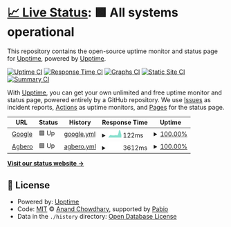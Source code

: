 # [📈 Live Status](https://https://agbero-be-gvgw.onrender.com/api/health): <!--live status--> **🟩 All systems operational**

This repository contains the open-source uptime monitor and status page for [Upptime](https://upptime.js.org), powered by [Upptime](https://github.com/upptime/upptime).

[![Uptime CI](https://github.com/upptime/upptime/workflows/Uptime%20CI/badge.svg)](https://github.com/upptime/upptime/actions?query=workflow%3A%22Uptime+CI%22)
[![Response Time CI](https://github.com/upptime/upptime/workflows/Response%20Time%20CI/badge.svg)](https://github.com/upptime/upptime/actions?query=workflow%3A%22Response+Time+CI%22)
[![Graphs CI](https://github.com/upptime/upptime/workflows/Graphs%20CI/badge.svg)](https://github.com/upptime/upptime/actions?query=workflow%3A%22Graphs+CI%22)
[![Static Site CI](https://github.com/upptime/upptime/workflows/Static%20Site%20CI/badge.svg)](https://github.com/upptime/upptime/actions?query=workflow%3A%22Static+Site+CI%22)
[![Summary CI](https://github.com/upptime/upptime/workflows/Summary%20CI/badge.svg)](https://github.com/upptime/upptime/actions?query=workflow%3A%22Summary+CI%22)

With [Upptime](https://upptime.js.org), you can get your own unlimited and free uptime monitor and status page, powered entirely by a GitHub repository. We use [Issues](https://github.com/upptime/upptime/issues) as incident reports, [Actions](https://github.com/upptime/upptime/actions) as uptime monitors, and [Pages](https://https://agbero-be-gvgw.onrender.com/api/health) for the status page.

<!--start: status pages-->
<!-- This summary is generated by Upptime (https://github.com/upptime/upptime) -->
<!-- Do not edit this manually, your changes will be overwritten -->
<!-- prettier-ignore -->
| URL | Status | History | Response Time | Uptime |
| --- | ------ | ------- | ------------- | ------ |
| <img alt="" src="https://icons.duckduckgo.com/ip3/www.google.com.ico" height="13"> [Google](https://www.google.com) | 🟩 Up | [google.yml](https://github.com/femie15/agbero-upptime/commits/HEAD/history/google.yml) | <details><summary><img alt="Response time graph" src="./graphs/google/response-time-week.png" height="20"> 122ms</summary><br><a href="https://https://agbero-be-gvgw.onrender.com/api/health/history/google"><img alt="Response time 109" src="https://img.shields.io/endpoint?url=https%3A%2F%2Fraw.githubusercontent.com%2Ffemie15%2Fagbero-upptime%2FHEAD%2Fapi%2Fgoogle%2Fresponse-time.json"></a><br><a href="https://https://agbero-be-gvgw.onrender.com/api/health/history/google"><img alt="24-hour response time 67" src="https://img.shields.io/endpoint?url=https%3A%2F%2Fraw.githubusercontent.com%2Ffemie15%2Fagbero-upptime%2FHEAD%2Fapi%2Fgoogle%2Fresponse-time-day.json"></a><br><a href="https://https://agbero-be-gvgw.onrender.com/api/health/history/google"><img alt="7-day response time 122" src="https://img.shields.io/endpoint?url=https%3A%2F%2Fraw.githubusercontent.com%2Ffemie15%2Fagbero-upptime%2FHEAD%2Fapi%2Fgoogle%2Fresponse-time-week.json"></a><br><a href="https://https://agbero-be-gvgw.onrender.com/api/health/history/google"><img alt="30-day response time 110" src="https://img.shields.io/endpoint?url=https%3A%2F%2Fraw.githubusercontent.com%2Ffemie15%2Fagbero-upptime%2FHEAD%2Fapi%2Fgoogle%2Fresponse-time-month.json"></a><br><a href="https://https://agbero-be-gvgw.onrender.com/api/health/history/google"><img alt="1-year response time 112" src="https://img.shields.io/endpoint?url=https%3A%2F%2Fraw.githubusercontent.com%2Ffemie15%2Fagbero-upptime%2FHEAD%2Fapi%2Fgoogle%2Fresponse-time-year.json"></a></details> | <details><summary><a href="https://https://agbero-be-gvgw.onrender.com/api/health/history/google">100.00%</a></summary><a href="https://https://agbero-be-gvgw.onrender.com/api/health/history/google"><img alt="All-time uptime 100.00%" src="https://img.shields.io/endpoint?url=https%3A%2F%2Fraw.githubusercontent.com%2Ffemie15%2Fagbero-upptime%2FHEAD%2Fapi%2Fgoogle%2Fuptime.json"></a><br><a href="https://https://agbero-be-gvgw.onrender.com/api/health/history/google"><img alt="24-hour uptime 100.00%" src="https://img.shields.io/endpoint?url=https%3A%2F%2Fraw.githubusercontent.com%2Ffemie15%2Fagbero-upptime%2FHEAD%2Fapi%2Fgoogle%2Fuptime-day.json"></a><br><a href="https://https://agbero-be-gvgw.onrender.com/api/health/history/google"><img alt="7-day uptime 100.00%" src="https://img.shields.io/endpoint?url=https%3A%2F%2Fraw.githubusercontent.com%2Ffemie15%2Fagbero-upptime%2FHEAD%2Fapi%2Fgoogle%2Fuptime-week.json"></a><br><a href="https://https://agbero-be-gvgw.onrender.com/api/health/history/google"><img alt="30-day uptime 100.00%" src="https://img.shields.io/endpoint?url=https%3A%2F%2Fraw.githubusercontent.com%2Ffemie15%2Fagbero-upptime%2FHEAD%2Fapi%2Fgoogle%2Fuptime-month.json"></a><br><a href="https://https://agbero-be-gvgw.onrender.com/api/health/history/google"><img alt="1-year uptime 100.00%" src="https://img.shields.io/endpoint?url=https%3A%2F%2Fraw.githubusercontent.com%2Ffemie15%2Fagbero-upptime%2FHEAD%2Fapi%2Fgoogle%2Fuptime-year.json"></a></details>
| <img alt="" src="https://icons.duckduckgo.com/ip3/agbero-be-gvgw.onrender.com.ico" height="13"> [Agbero](https://agbero-be-gvgw.onrender.com/api/health) | 🟩 Up | [agbero.yml](https://github.com/femie15/agbero-upptime/commits/HEAD/history/agbero.yml) | <details><summary><img alt="Response time graph" src="./graphs/agbero/response-time-week.png" height="20"> 3612ms</summary><br><a href="https://https://agbero-be-gvgw.onrender.com/api/health/history/agbero"><img alt="Response time 1133" src="https://img.shields.io/endpoint?url=https%3A%2F%2Fraw.githubusercontent.com%2Ffemie15%2Fagbero-upptime%2FHEAD%2Fapi%2Fagbero%2Fresponse-time.json"></a><br><a href="https://https://agbero-be-gvgw.onrender.com/api/health/history/agbero"><img alt="24-hour response time 528" src="https://img.shields.io/endpoint?url=https%3A%2F%2Fraw.githubusercontent.com%2Ffemie15%2Fagbero-upptime%2FHEAD%2Fapi%2Fagbero%2Fresponse-time-day.json"></a><br><a href="https://https://agbero-be-gvgw.onrender.com/api/health/history/agbero"><img alt="7-day response time 3612" src="https://img.shields.io/endpoint?url=https%3A%2F%2Fraw.githubusercontent.com%2Ffemie15%2Fagbero-upptime%2FHEAD%2Fapi%2Fagbero%2Fresponse-time-week.json"></a><br><a href="https://https://agbero-be-gvgw.onrender.com/api/health/history/agbero"><img alt="30-day response time 1680" src="https://img.shields.io/endpoint?url=https%3A%2F%2Fraw.githubusercontent.com%2Ffemie15%2Fagbero-upptime%2FHEAD%2Fapi%2Fagbero%2Fresponse-time-month.json"></a><br><a href="https://https://agbero-be-gvgw.onrender.com/api/health/history/agbero"><img alt="1-year response time 1133" src="https://img.shields.io/endpoint?url=https%3A%2F%2Fraw.githubusercontent.com%2Ffemie15%2Fagbero-upptime%2FHEAD%2Fapi%2Fagbero%2Fresponse-time-year.json"></a></details> | <details><summary><a href="https://https://agbero-be-gvgw.onrender.com/api/health/history/agbero">100.00%</a></summary><a href="https://https://agbero-be-gvgw.onrender.com/api/health/history/agbero"><img alt="All-time uptime 100.00%" src="https://img.shields.io/endpoint?url=https%3A%2F%2Fraw.githubusercontent.com%2Ffemie15%2Fagbero-upptime%2FHEAD%2Fapi%2Fagbero%2Fuptime.json"></a><br><a href="https://https://agbero-be-gvgw.onrender.com/api/health/history/agbero"><img alt="24-hour uptime 100.00%" src="https://img.shields.io/endpoint?url=https%3A%2F%2Fraw.githubusercontent.com%2Ffemie15%2Fagbero-upptime%2FHEAD%2Fapi%2Fagbero%2Fuptime-day.json"></a><br><a href="https://https://agbero-be-gvgw.onrender.com/api/health/history/agbero"><img alt="7-day uptime 100.00%" src="https://img.shields.io/endpoint?url=https%3A%2F%2Fraw.githubusercontent.com%2Ffemie15%2Fagbero-upptime%2FHEAD%2Fapi%2Fagbero%2Fuptime-week.json"></a><br><a href="https://https://agbero-be-gvgw.onrender.com/api/health/history/agbero"><img alt="30-day uptime 100.00%" src="https://img.shields.io/endpoint?url=https%3A%2F%2Fraw.githubusercontent.com%2Ffemie15%2Fagbero-upptime%2FHEAD%2Fapi%2Fagbero%2Fuptime-month.json"></a><br><a href="https://https://agbero-be-gvgw.onrender.com/api/health/history/agbero"><img alt="1-year uptime 100.00%" src="https://img.shields.io/endpoint?url=https%3A%2F%2Fraw.githubusercontent.com%2Ffemie15%2Fagbero-upptime%2FHEAD%2Fapi%2Fagbero%2Fuptime-year.json"></a></details>

<!--end: status pages-->

[**Visit our status website →**](https://https://agbero-be-gvgw.onrender.com/api/health)

## 📄 License

- Powered by: [Upptime](https://github.com/upptime/upptime)
- Code: [MIT](./LICENSE) © [Anand Chowdhary](https://anandchowdhary.com), supported by [Pabio](https://pabio.com)
- Data in the `./history` directory: [Open Database License](https://opendatacommons.org/licenses/odbl/1-0/)
